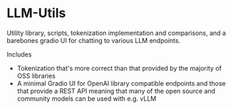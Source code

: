 # LLM-Utils

Utility library, scripts, tokenization implementation and comparisons, and a barebones gradio UI for chatting to various LLM endpoints.

Includes
- Tokenization that's more correct than that provided by the majority of OSS libraries
- A minimal Gradio UI for OpenAI library compatible endpoints and those that provide a REST API meaning that many of the open source and community models can be used with e.g. vLLM
